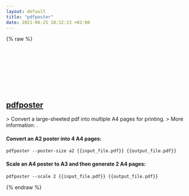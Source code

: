```yaml
---
layout: default
title: "pdfposter"
date: 2021-06-25 18:12:13 +02:00
---
```

{% raw %}
<h2 id="pdfposter">
  <a href="/en/common/pdfposter.html">pdfposter</a> <a href="#pdfposter"><svg class="icon">
    <use href="/assets/images/unicode_sprite.svg#link" />
  </svg></a>
</h2>
> Convert a large-sheeted pdf into multiple A4 pages for printing.
> More information: <https://pdfposter.readthedocs.io>.

#### Convert an A2 poster into 4 A4 pages:
```shell
pdfposter --poster-size a2 {{input_file.pdf}} {{output_file.pdf}}
```
#### Scale an A4 poster to A3 and then generate 2 A4 pages:
```shell
pdfposter --scale 2 {{input_file.pdf}} {{output_file.pdf}}
```
{% endraw %}